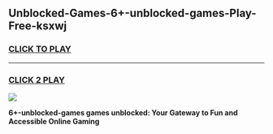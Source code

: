 
## Unblocked-Games-6+-unblocked-games-Play-Free-ksxwj
<h3>
<a href="https://premium76.site?title=6+-unblocked-games&ref=10A">CLICK TO PLAY</a></h3>
<hr>

<h3>
<a href="https://premium76.site?title=6+-unblocked-games&ref=10A">CLICK 2 PLAY</a>
  
</h3>

<a href="https://premium76.site?title=6+-unblocked-games&ref=10A"><img src="https://clearcache.store/games.png"></a>


**6+-unblocked-games games unblocked: Your Gateway to Fun and Accessible Online Gaming**
